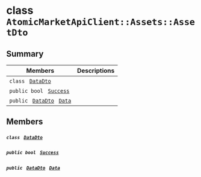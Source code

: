 # class `AtomicMarketApiClient::Assets::AssetDto` 

## Summary

 Members                                | Descriptions                                
----------------------------------------|---------------------------------------------
`class ` [`DataDto`](.github/workflows/documentation/md/AtomicMarketApiClient--Assets--AssetDto--DataDto.md#class_atomic_market_api_client_1_1_assets_1_1_asset_dto_1_1_data_dto)        | 
`public bool ` [`Success`](#class_atomic_market_api_client_1_1_assets_1_1_asset_dto_1a506fb037fbb6bfe8f254c021a2c3cfac) | 
`public ` [`DataDto`](.github/workflows/documentation/md/AtomicMarketApiClient--Assets--AssetDto--DataDto.md#class_atomic_market_api_client_1_1_assets_1_1_asset_dto_1_1_data_dto)` ` [`Data`](#class_atomic_market_api_client_1_1_assets_1_1_asset_dto_1a65c0779654774581967081cf3136bd84) | 

## Members

##### `class ` [`DataDto`](.github/workflows/documentation/md/AtomicMarketApiClient--Assets--AssetDto--DataDto.md#class_atomic_market_api_client_1_1_assets_1_1_asset_dto_1_1_data_dto) 

##### `public bool ` [`Success`](#class_atomic_market_api_client_1_1_assets_1_1_asset_dto_1a506fb037fbb6bfe8f254c021a2c3cfac) 

##### `public ` [`DataDto`](.github/workflows/documentation/md/AtomicMarketApiClient--Assets--AssetDto--DataDto.md#class_atomic_market_api_client_1_1_assets_1_1_asset_dto_1_1_data_dto)` ` [`Data`](#class_atomic_market_api_client_1_1_assets_1_1_asset_dto_1a65c0779654774581967081cf3136bd84) 

